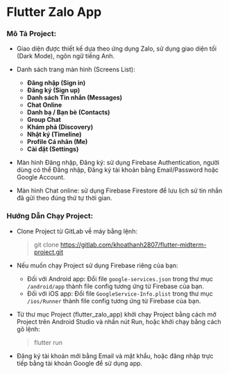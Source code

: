 # Flutter Zalo App



### Mô Tả Project:

- Giao diện được thiết kế dựa theo ứng dụng Zalo, sử dụng giao diện tối (Dark Mode), ngôn ngữ tiếng Anh.

- Danh sách trang màn hình (Screens List):
    + **Đăng nhập (Sign in)**
    + **Đăng ký (Sign up)**
    + **Danh sách Tin nhắn (Messages)**
    + **Chat Online**
    + **Danh bạ / Bạn bè (Contacts)**
    + **Group Chat**
    + **Khám phá (Discovery)**
    + **Nhật ký (Timeline)**
    + **Profile Cá nhân (Me)**
    + **Cài đặt (Settings)**

- Màn hình Đăng nhập, Đăng ký: sử dụng Firebase Authentication, người dùng có thể Đăng nhập, Đăng ký tài khoản bằng Email/Password hoặc Google Account.

- Màn hình Chat online: sử dụng Firebase Firestore để lưu lịch sử tin nhắn đã gửi theo đúng thứ tự thời gian.



### Hướng Dẫn Chạy Project:

- Clone Project từ GitLab về máy bằng lệnh:
    > git clone https://gitlab.com/khoathanh2807/flutter-midterm-project.git

- Nếu muốn chạy Project sử dụng Firebase riêng của bạn:
    + Đối với Android app:
        Đổi file `google-services.json` trong thư mục `/android/app` thành file config tương ứng từ Firebase của bạn.
    + Đối với iOS app:
        Đổi file `GoogleService-Info.plist` trong thư mục `/ios/Runner` thành file config tương ứng từ Firebase của bạn.

- Từ thư mục Project (flutter_zalo_app) khởi chạy Project bằng cách mở Project trên Android Studio và nhấn nút Run, hoặc khởi chạy bằng cách gõ lệnh:
    > flutter run

- Đăng ký tài khoản mới bằng Email và mật khẩu, hoặc đăng nhập trực tiếp bằng tài khoản Google để sử dụng app.